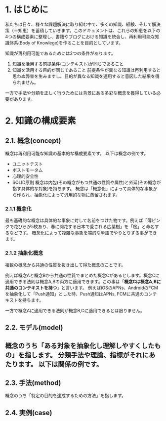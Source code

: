 
# 1. はじめに
私たちは日々、様々な課題解決に取り組む中で、多くの知識、経験、そして解決策（＝知恵）を蓄積していきます。このドキュメントは、これらの知恵を以下の4つの構成要素に整理し、書籍やブログにおける知識を統合し、再利用可能な知識体系(Body of Knowlege)を作ることを目的としています。

知識が再利用可能であるためには2つの条件があります。
1. 知識を活用する前提条件(コンテキスト)が同じであること
2. 知識を活用する目的が同じであること
前提条件が異なる知識は再利用すると思わぬ弊害を生みますし、目的が異なる知識を適用すると意図した結果を得られません。

一方で手法や分類を正しく行うためには背景にある多彩な概念を獲得している必要があります。
# 2.  知識の構成要素
## 2.1. 概念(concept)
概念は再利用可能な知識の基本的な構成要素です。
以下は概念の例です。
- ユニットテスト
- ポストモータム
- 心理的安全性
- SOLID原則
概念は内包(その概念がもつ共通の性質や属性)と外延(その概念が指す具体的な対象)を持ちます。
概念は「概念化」によって具体的な事象から作られ、抽象化によって汎用的な物に蒸留されます。
### 2.1.1 概念化
最も基礎的な概念は具体的な事象に対して名前をつけた物です。例えば「薄ピンクで花びらが5枚あり、春に開花する日本で愛される広葉樹」を「桜」と命名するなどです。
概念化によって複雑な事象を端的な単語でやりとりする事ができます。
### 2.1.2 抽象化概念
複数の概念から共通の性質を抜き出して得た概念のことです。

例えば概念Aと概念Bから共通の性質でまとめた概念Cがあるとします。概念Cに適用できる法則は概念A,Bの両方に適用できます。この事は「**概念Cは概念A,Bに共通のコンテキストを持つ**」と言います。
例えばiOSのAPNs、AndroidのFCMを抽象化して「Push通知」とした時、Push通知はAPNs, FCMに共通のコンテキストを持ちます。

一方で概念Aに適用できる法則が概念B,Cに適用できるとは限りません。
## 2.2. モデル(model)
概念のうち「ある対象を抽象化し理解しやすくしたもの」を指します。
分類手法や理論、指標がそれにあたります。
以下は関係の例です。
- 
## 2.3. 手法(method)
概念のうち「特定の目的を達成するための方法」を指します。

## 2.4. 実例(case)

